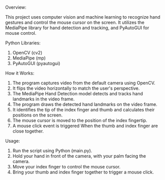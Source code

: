 Overview:

This project uses computer vision and machine learning to recognize hand gestures and control the mouse cursor on the screen. It utilizes the MediaPipe library for hand detection and tracking, and PyAutoGUI for mouse control.

Python Libraries:

1. OpenCV (cv2)
2. MediaPipe (mp)
3. PyAutoGUI (pyautogui)

How it Works:

1. The program captures video from the default camera using OpenCV.
2. It flips the video horizontally to match the user's perspective.
3. The MediaPipe Hand Detection model detects and tracks hand landmarks in the video frame.
4. The program draws the detected hand landmarks on the video frame.
5. It identifies the tip of the index finger and thumb and calculates their positions on the screen.
6. The mouse cursor is moved to the position of the index fingertip.
7. A mouse click event is triggered When the thumb and index finger are close together.

Usage:

1. Run the script using Python (main.py).
2. Hold your hand in front of the camera, with your palm facing the camera.
3. Move your index finger to control the mouse cursor.
4. Bring your thumb and index finger together to trigger a mouse click.
